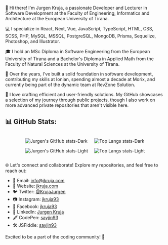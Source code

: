 👋 Hi there! I'm Jurgen Kruja, a passionate Developer and Lecturer in Software Development at the Faculty of Engineering, Informatics and Architecture at the European University of Tirana.

💻 I specialize in React, Next, Vue, JavaScript, TypeScript, HTML, CSS, SCSS, PHP, MySQL, MSSQL, PostgreSQL, MongoDB, Prisma, Sequelize, Photoshop, and Illustrator.

🎓 I hold an MSc Diploma in Software Engineering from the European University of Tirana and a Bachelor's Diploma in Applied Math from the Faculty of Natural Sciences at the University of Tirana.

💼 Over the years, I've built a solid foundation in software development, contributing my skills at Ionian, spending almost a decade at Morix, and currently being part of the dynamic team at RevZone Solution.

🚀 I love crafting efficient and user-friendly solutions. My GitHub showcases a selection of my journey through public projects, though I also work on more advanced private repositories that aren't visible here.


## 📊 GitHub Stats:

<div style="display: flex; justify-content: center; align-items: center; gap:20px; flex-wrap: wrap;">
<div>

![Jurgen's GitHub stats-Dark](https://github-readme-stats.vercel.app/api?username=sayjin93&theme=tokyonight#gh-dark-mode-only&hide=contribs&show=prs_merged,prs_merged_percentage&show_icons=true)

![Jurgen's GitHub stats-Light](https://github-readme-stats.vercel.app/api?username=sayjin93&theme=catppuccin_latte#gh-light-mode-only&hide=contribs&show=prs_merged,prs_merged_percentage&show_icons=true&height)

</div>
<div>

![Top Langs stats-Dark](https://github-readme-stats.vercel.app/api/top-langs/?username=sayjin93&layout=compact&theme=tokyonight#gh-dark-mode-only)

![Top Langs stats-Light](https://github-readme-stats.vercel.app/api/top-langs/?username=sayjin93&layout=compact&theme=catppuccin_latte#gh-light-mode-only)

</div>
</div>

🌐 Let's connect and collaborate! Explore my repositories, and feel free to reach out:

- 📧 Email: [info@jkruja.com](mailto:info@jkruja.com)
- 🔗 Website: [jkruja.com](https://jkruja.com/)
- 🐦 Twitter: [@KrujaJurgen](https://twitter.com/KrujaJurgen)
- 📷 Instagram: [jkruja93](https://www.instagram.com/jkruja93)
- 👤 Facebook: [jkruja93](https://www.facebook.com/jkruja93)
- 💼 LinkedIn: [Jurgen Kruja](https://al.linkedin.com/in/jurgenkruja)
- 🖋️ CodePen: [sayjin93](https://codepen.io/sayjin93)
- 🛠️ JSFiddle: [sayjin93](https://jsfiddle.net/user/sayjin93)

Excited to be a part of the coding community! 🚀
